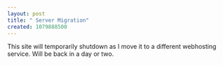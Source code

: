 ```yaml
--- 
layout: post
title: " Server Migration"
created: 1079888500
---
```

This site will temporarily shutdown as  I move it to a different webhosting service.  Will be back in a day or two.
